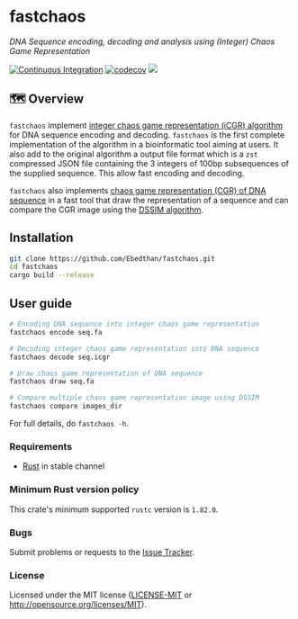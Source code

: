 # fastchaos

*DNA Sequence encoding, decoding and analysis using (Integer) Chaos Game Representation*

[![Continuous Integration](https://github.com/Ebedthan/fastchaos/actions/workflows/ci.yml/badge.svg)](https://github.com/Ebedthan/fastchaos/actions/workflows/ci.yml)
[![codecov](https://codecov.io/gh/Ebedthan/fastchaos/branch/main/graph/badge.svg?token=K7VN5TH6EZ)](https://codecov.io/gh/Ebedthan/fastchaos)
<a href="https://github.com/Ebedthan/fastchaos/blob/master/LICENSE">
    <img src="https://img.shields.io/badge/license-MIT-blue?style=flat">
</a>
<br/>

## 🗺️ Overview
`fastchaos` implement [integer chaos game representation (iCGR) algorithm](https://www.liebertpub.com/doi/abs/10.1089/cmb.2018.0173) for DNA sequence encoding and decoding. `fastchaos` is the first complete implementation of the algorithm in a bioinformatic tool aiming at users. It also add to the original algorithm a output file format which is a `zst` compressed JSON file containing the 3 integers of 100bp subsequences of the supplied sequence. This allow fast encoding and decoding.

`fastchaos` also implements [chaos game representation (CGR) of DNA sequence](https://academic.oup.com/nar/article-abstract/18/8/2163/2383530) in a fast tool that draw the representation of a sequence and can compare the CGR image using the [DSSIM algorithm](https://github.com/kornelski/dssim/).

## Installation

```bash
git clone https://github.com/Ebedthan/fastchaos.git
cd fastchaos
cargo build --release
```

## User guide

```bash
# Encoding DNA sequence into integer chaos game representation
fastchaos encode seq.fa

# Decoding integer chaos game representation into DNA sequence
fastchaos decode seq.icgr

# Draw chaos game representation of DNA sequence
fastchaos draw seq.fa

# Compare multiple chaos game representation image using DSSIM
fastchaos compare images_dir
```

For full details, do `fastchaos -h`.

### Requirements
- [Rust](https://rust-lang.org) in stable channel


### Minimum Rust version policy
This crate's minimum supported `rustc` version is `1.82.0`.


### Bugs
Submit problems or requests to the [Issue Tracker](https://github.com/Ebedthan/fastchaos/issues).


### License
Licensed under the MIT license ([LICENSE-MIT](LICENSE-MIT) or http://opensource.org/licenses/MIT).
